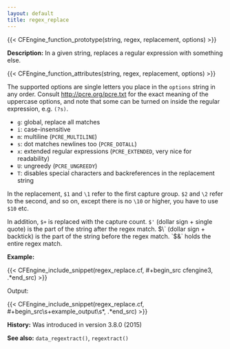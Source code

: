 ```yaml
---
layout: default
title: regex_replace
---
```


{{< CFEngine_function_prototype(string, regex, replacement, options) >}}

**Description:** In a given string, replaces a regular expression with something else.

{{< CFEngine_function_attributes(string, regex, replacement, options) >}}

The supported options are single letters you place in the `options`
string in any order. Consult http://pcre.org/pcre.txt for the exact
meaning of the uppercase options, and note that some can be turned on
inside the regular expression, e.g. `(?s)`.

* `g`: global, replace all matches
* `i`: case-insensitive
* `m`: multiline (`PCRE_MULTILINE`)
* `s`: dot matches newlines too (`PCRE_DOTALL`)
* `x`: extended regular expressions (`PCRE_EXTENDED`, very nice for readability)
* `U`: ungreedy (`PCRE_UNGREEDY`)
* `T`: disables special characters and backreferences in the replacement string

In the replacement, `$1` and `\1` refer to the first capture group.
`$2` and `\2` refer to the second, and so on, except there is no `\10`
or higher, you have to use `$10` etc.

In addition, `$+` is replaced with the capture count. `$'` (dollar
sign + single quote) is the part of the string after the regex match.
$\` (dollar sign + backtick) is the part of the string before the
regex match. `$&` holds the entire regex match.

**Example:**

{{< CFEngine_include_snippet(regex_replace.cf, #\+begin_src cfengine3, .*end_src) >}}

Output:

{{< CFEngine_include_snippet(regex_replace.cf, #\+begin_src\s+example_output\s*, .*end_src) >}}

**History:** Was introduced in version 3.8.0 (2015)

**See also:** `data_regextract()`, `regextract()`
